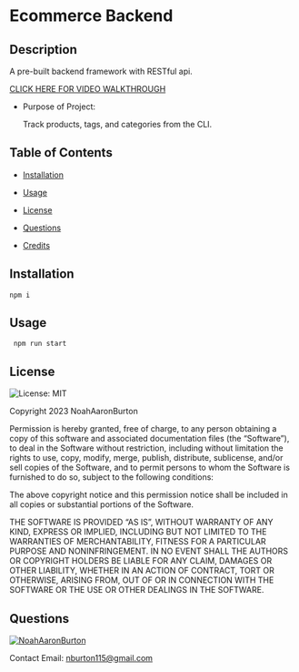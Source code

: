 
  # Ecommerce Backend
  
  
  ## Description
  A pre-built backend framework  with RESTful api.


  [CLICK HERE FOR VIDEO WALKTHROUGH](https://drive.google.com/file/d/1_kCQJpyl0qewWITk6ZFcCukBReLn0poy/view)
  
  - Purpose of Project:

    Track products, tags, and categories from the CLI.
  
  ## Table of Contents

 
  - [Installation](#installation)
    
  - [Usage](#usage)
    
  - [License](#license) 
   
  - [Questions](#questions)  
    
  - [Credits](#credits)  
    
## Installation
       
       
    npm i  
    
## Usage
    
       
     npm run start
    
## License

  ![License: MIT](https://img.shields.io/badge/License-MIT-yellow.svg)
   
  Copyright 2023   NoahAaronBurton

  Permission is hereby granted, free of charge, to any person obtaining a copy of this software and associated documentation files (the “Software”), to deal in the Software without restriction, including without limitation the rights to use, copy, modify, merge, publish, distribute, sublicense, and/or sell copies of the Software, and to permit persons to whom the Software is furnished to do so, subject to the following conditions:

  The above copyright notice and this permission notice shall be included in all copies or substantial portions of the Software.

  THE SOFTWARE IS PROVIDED “AS IS”, WITHOUT WARRANTY OF ANY KIND, EXPRESS OR IMPLIED, INCLUDING BUT NOT LIMITED TO THE WARRANTIES OF MERCHANTABILITY, FITNESS FOR A PARTICULAR PURPOSE AND NONINFRINGEMENT. IN NO EVENT SHALL THE AUTHORS OR COPYRIGHT HOLDERS BE LIABLE FOR ANY CLAIM, DAMAGES OR OTHER LIABILITY, WHETHER IN AN ACTION OF CONTRACT, TORT OR OTHERWISE, ARISING FROM, OUT OF OR IN CONNECTION WITH THE SOFTWARE OR THE USE OR OTHER DEALINGS IN THE SOFTWARE.

    
  ## Questions

  
  

  [![NoahAaronBurton](https://img.shields.io/badge/NoahAaronBurton-GitHub-purple.svg)](https://github.com/NoahAaronBurton)


  Contact Email: nburton115@gmail.com
    

      